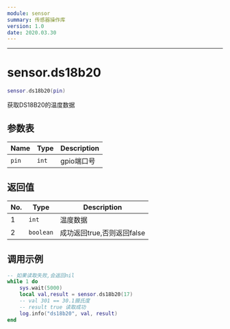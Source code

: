 ```yaml
---
module: sensor
summary: 传感器操作库
version: 1.0
date: 2020.03.30
---
```


--------------------------------------------------
# sensor.ds18b20

```lua
sensor.ds18b20(pin)
```

获取DS18B20的温度数据

## 参数表

Name | Type | Description
-----|------|--------------
`pin`|`int`| gpio端口号

## 返回值

No. | Type | Description
----|------|--------------
1 |`int`| 温度数据
2 |`boolean`| 成功返回true,否则返回false

## 调用示例

```lua
-- 如果读取失败,会返回nil
while 1 do 
    sys.wait(5000) 
    local val,result = sensor.ds18b20(17)
    -- val 301 == 30.1摄氏度
    -- result true 读取成功
    log.info("ds18b20", val, result)
end
```


